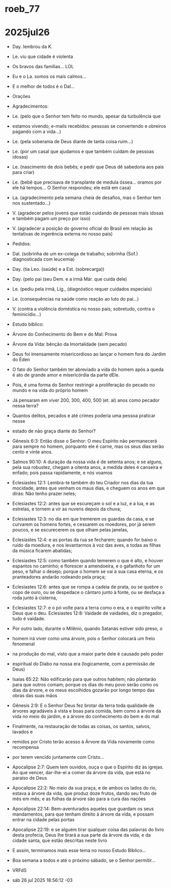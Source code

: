 # roeb_77
# 2025jul26

- Day. lembrou da K. 
- Le. viu que  cidade é violenta
- Os bravos das famílias... LOL
- Eu e o La. somos os mais calmos...
- E o melhor de todos é o Dal...

- Orações
- Agradecimentos:

- Le. (pelo que o Senhor tem feito no mundo, apesar da turbulência que
- estamos vivendo; e-mails recebidos: pessoas se convertendo e
  obreiros pagando com a vida...)
- Le. (pela soberania de Deus diante de tanta coisa ruim...)
- Le. (por um casal que ajudamos e que também cuidam de pessoas idosas)
- Le. (nascimento de dois bebês; e pedir que Deus dê sabedoria aos
  pais para criar)
- Le. (bebê que precisava de transplante de medula óssea... oramos por ele há tempos... O Senhor respondeu; ele está em casa) 
- La. (agradecimento pela semana cheia de desafios, mas o Senhor tem
  nos sustentado...)
- V. (agradecer pelos jovens que estão cuidando de pessoas mais idosas
  e também pagam um preço por isso)
- V. (agradecer a posição do governo oficial do Brasil em relação às
  tentativas de ingerência externa no nosso país)

- Pedidos:

- Dal. (sobrinha de um ex-colega de trabalho; sobrinha (Sof.) diagnosticada com
  leucemia)
- Day. (tia Leo. (saúde) e a Est. (sobrecarga))
- Day. (pelo pai (seu Dem. e a irmã Már. que cuida dele)
- Le. (pediu pela irmã, Líg., (diagnóstico requer cuidados especiais)
- Le. (consequências na saúde como reação ao luto do pai...)
- V. (contra a violência doméstica no nosso país; sobretudo, contra o feminicídio...)

- Estudo bíblico:

- Árvore do Conhecimento do Bem e do Mal: Prova
- Árvore da Vida: bênção da Imortalidade (sem pecado)
- Deus foi imensamente misericordioso ao lançar o homem fora do Jardim do Éden

- O fato do Senhor também ter abreviado a vida do homem após a queda é ato de grande amor e misericórdia da parte dEle.

- Pois, é uma forma do Senhor restringir a proliferação do pecado no mundo e na vida do próprio homem

- Já pensaram em viver 200, 300, 400, 500 (et. al) anos como pecador nessa terra?

- Quantos delitos, pecados e até crimes poderia uma pessoa praticar nesse

- estado de não graça diante do Senhor?

- Gênesis 6:3: Então disse o Senhor: O meu Espírito não permanecerá para sempre no homem, porquanto ele é carne, mas os seus dias serão cento e vinte anos.

- Salmos 90:10: A duração da nossa vida é de setenta anos; e se alguns, pela sua robustez, chegam a oitenta anos, a medida deles é canseira e enfado; pois passa rapidamente, e nós voamos

- Eclesiastes 12:1: Lembra-te também do teu Criador nos dias da tua mocidade, antes que venham os maus dias, e cheguem os anos em que dirás: Não tenho prazer neles;
- Eclesiastes 12:2: antes que se escureçam o sol e a luz, e a lua, e as estrelas, e tornem a vir as nuvens depois da chuva;
- Eclesiastes 12:3: no dia em que tremerem os guardas da casa, e se curvarem os homens fortes, e cessarem os moedores, por já serem poucos, e se escurecerem os que olham pelas janelas,
- Eclesiastes 12:4: e as portas da rua se fecharem; quando for baixo o ruído da moedura, e nos levantarmos à voz das aves, e todas as filhas da música ficarem abatidas;
- Eclesiastes 12:5: como também quando temerem o que é alto, e houver espantos no caminho; e florescer a amendoeira, e o gafanhoto for um peso, e falhar o desejo; porque o homem se vai à sua casa eterna, e os pranteadores andarão rodeando pela praça;
- Eclesiastes 12:6: antes que se rompa a cadeia de prata, ou se quebre o copo de ouro, ou se despedace o cântaro junto à fonte, ou se desfaça a roda junto à cisterna,
- Eclesiastes 12:7: e o pó volte para a terra como o era, e o espírito volte a Deus que o deu.
Eclesiastes 12:8: Vaidade de vaidades, diz o pregador, tudo é vaidade.

- Por outro lado, durante o Milênio, quando Satanás estiver sido preso, o
- homem irá viver como uma árvore, pois o Senhor colocará um freio fenomenal
-  na produção do mal, visto que a maior parte dele é causado pelo poder
- espiritual do Diabo na nossa era (logicamente, com a permissão de Deus)

- Isaías 65:22: Não edificarão para que outros habitem; não plantarão para que outros comam; porque os dias do meu povo serão como os dias da árvore, e os meus escolhidos gozarão por longo tempo das obras das suas mãos

- Gênesis 2:9: E o Senhor Deus fez brotar da terra toda qualidade de árvores agradáveis à vista e boas para comida, bem como a árvore da vida no meio do jardim, e a árvore do conhecimento do bem e do mal

- Finalmente, na restauração de todas as coisas, os santos, salvos, lavados e
- remidos por Cristo terão acesso à Árvore da Vida novamente como recompensa
- por terem vencido juntamente com Cristo...

- Apocalipse 2:7: Quem tem ouvidos, ouça o que o Espírito diz às igrejas. Ao que vencer, dar-lhe-ei a comer da árvore da vida, que está no paraíso de Deus
- Apocalipse 22:2: No meio da sua praça, e de ambos os lados do rio, estava a árvore da vida, que produz doze frutos, dando seu fruto de mês em mês; e as folhas da árvore são para a cura das nações
- Apocalipse 22:14: Bem-aventurados aqueles que guardam os seus mandamentos, para que tenham direito à árvore da vida, e possam entrar na cidade pelas portas
- Apocalipse 22:19: e se alguém tirar qualquer coisa das palavras do livro desta profecia, Deus lhe tirará a sua parte da árvore da vida, e da cidade santa, que estão descritas neste livro

- E assim, terminamos mais esse tema no nosso Estudo Bíblico...

- Boa semana a todos e até o próximo sábado, se o Senhor permitir...

- VRFdS
- sáb 26 jul 2025 18:56:12 -03

